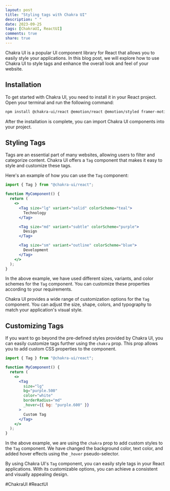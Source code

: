 ```yaml
---
layout: post
title: "Styling tags with Chakra UI"
description: " "
date: 2023-09-25
tags: [ChakraUI, ReactUI]
comments: true
share: true
---
```


Chakra UI is a popular UI component library for React that allows you to easily style your applications. In this blog post, we will explore how to use Chakra UI to style tags and enhance the overall look and feel of your website.

## Installation

To get started with Chakra UI, you need to install it in your React project. Open your terminal and run the following command:

```bash
npm install @chakra-ui/react @emotion/react @emotion/styled framer-motion
```

After the installation is complete, you can import Chakra UI components into your project.

## Styling Tags

Tags are an essential part of many websites, allowing users to filter and categorize content. Chakra UI offers a `Tag` component that makes it easy to style and customize these tags.

Here's an example of how you can use the `Tag` component:

```jsx
import { Tag } from "@chakra-ui/react";

function MyComponent() {
  return (
    <>
      <Tag size="lg" variant="solid" colorScheme="teal">
        Technology
      </Tag>

      <Tag size="md" variant="subtle" colorScheme="purple">
        Design
      </Tag>

      <Tag size="sm" variant="outline" colorScheme="blue">
        Development
      </Tag>
    </>
  );
}
```

In the above example, we have used different sizes, variants, and color schemes for the `Tag` component. You can customize these properties according to your requirements.

Chakra UI provides a wide range of customization options for the `Tag` component. You can adjust the size, shape, colors, and typography to match your application's visual style.

## Customizing Tags

If you want to go beyond the pre-defined styles provided by Chakra UI, you can easily customize tags further using the `chakra` prop. This prop allows you to add custom CSS properties to the component.

```jsx
import { Tag } from "@chakra-ui/react";

function MyComponent() {
  return (
    <>
      <Tag
        size="lg"
        bg="purple.500"
        color="white"
        borderRadius="md"
        _hover={{ bg: "purple.600" }}
      >
        Custom Tag
      </Tag>
    </>
  );
}
```

In the above example, we are using the `chakra` prop to add custom styles to the `Tag` component. We have changed the background color, text color, and added hover effects using the `_hover` pseudo-selector.

By using Chakra UI's `Tag` component, you can easily style tags in your React applications. With its customizable options, you can achieve a consistent and visually appealing design.

#ChakraUI #ReactUI